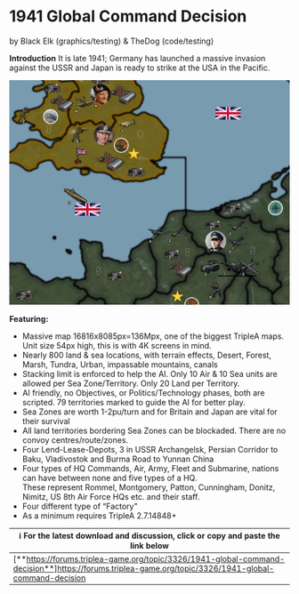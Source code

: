# 1941 Global Command Decision
by Black Elk (graphics/testing) & TheDog (code/testing)

**Introduction**
It is late 1941; Germany has launched a massive invasion against the USSR and Japan is ready to strike at the USA in the Pacific.

![Overview image](/preview.png)

**Featuring:**
* Massive map 16816x8085px=136Mpx, one of the biggest TripleA maps.  Unit size 54px high, this is with 4K screens in mind.
* Nearly 800 land & sea locations, with terrain effects, Desert, Forest, Marsh, Tundra, Urban, impassable mountains, canals
* Stacking limit is enforced to help the AI.  Only 10 Air & 10 Sea units are allowed per Sea Zone/Territory.  Only 20 Land per Territory.
* AI friendly, no Objectives, or Politics/Technology phases, both are scripted.  79 territories marked to guide the AI for better play.
* Sea Zones are worth 1-2pu/turn and for Britain and Japan are vital for their survival
* All land territories bordering Sea Zones can be blockaded.  There are no convoy centres/route/zones.
* Four Lend-Lease-Depots, 3 in USSR Archangelsk, Persian Corridor to Baku, Vladivostok  and Burma Road to Yunnan China
* Four types of HQ Commands, Air, Army, Fleet and Submarine, nations can have between none and five types of a HQ.  
    These represent Rommel, Montgomery, Patton, Cunningham, Donitz, Nimitz, US 8th Air Force HQs etc. and their staff.
* Four different type of “Factory”
* As a minimum requires TripleA 2.7.14848+

| :information_source: For the latest download and discussion, click or copy and paste the link below |
| --- |
| [**https://forums.triplea-game.org/topic/3326/1941-global-command-decision**]https://forums.triplea-game.org/topic/3326/1941-global-command-decision | 
